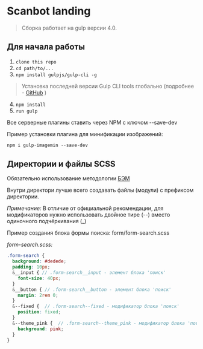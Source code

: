 # Scanbot landing

> Сборка работает на gulp версии 4.0. 

## Для начала работы

1. ```clone this repo```
2. ```cd path/to/...```
3. ```npm install gulpjs/gulp-cli -g```  
> Установка последней версии Gulp CLI tools глобально (подробнее - [GitHub](https://github.com/gulpjs/gulp/blob/4.0/docs/getting-started.md) )

4. ```npm install```
6. ```run gulp``` 


Все серверные плагины ставить через NPM с ключом --save-dev

Пример установки плагина для минификации изображений:

```javascript
npm i gulp-imagemin --save-dev
```


## Директории и файлы SCSS #
Обязательно использование методологии [БЭМ](https://ru.bem.info/methodology/quick-start/)

Внутри директори лучше всего создавать файлы (модули) с префиксом директории.

*Примечание:* В отличие от официальной рекомендации, для модификаторов нужно использовать двойное тире (--) вместо одиночного подчёркивания (_)

Пример создания блока формы поиска: form/form-search.scss

*form-search.scss:*

```scss
.form-search {
  background: #dedede;
  padding: 10px;
  &__input { // .form-search__input - элемент блока 'поиск'
    font-size: 40px;
  }
  &__button { // .form-search__button - элемент блока 'поиск'
    margin: 2rem 0;
  }
  &--fixed {  // .form-search--fixed - модификатор блока 'поиск'
    position: fixed;
  }
  &--theme_pink {  // .form-search--theme_pink - модификатор блока 'поиск'
    background: pink;
  }
}
```